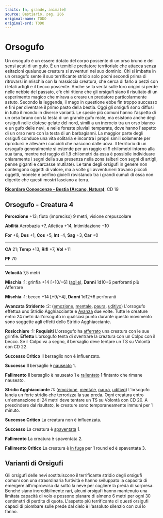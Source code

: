 ```yaml
---
traits: [n, grande, animale]
source: Bestiario, pag. 266
original-name: TODO
original-srd: TODO
---
```


# Orsogufo

Un orsogufo è un essere dotato del corpo possente di un orso bruno e dei sensi
acuti di un gufo. È un temibile predatore territoriale che attacca senza
esitazioni qualunque creatura si avventuri nel suo dominio. Chi si imbatte in un
orsogufo sente il suo terrificante stridio solo pochi secondi prima di
ritrovarsi in mischia con la massiccia creatura, che cerca di farlo a pezzi con
i letali artigli e il becco possente. Anche se la verità sulle loro origini si
perde nelle nebbie del passato, c'è chi ritiene che gli orsigufi siano il
risultato di un esperimento magico che mirava a creare un predatore
particolarmente astuto. Secondo la leggenda, il mago in questione ebbe fin
troppo successo e finì per diventare il primo pasto della bestia. Oggi gli
orsigufi sono diffusi in tutto il mondo in diverse varianti. Le specie più
comuni hanno l'aspetto di un orso bruno con la testa di un grande gufo reale, ma
esistono anche degli orsigufi nelle distese gelate del nord, simili a un
incrocio tra un orso bianco e un gufo delle nevi, e nelle foreste pluviali
temperate, dove hanno l'aspetto di un orso nero con la testa di un barbagianni.
La maggior parte degli orsigufi conduce una vita solitaria e incontra i propri
simili solamente per riprodursi e allevare i cuccioli che nascono dalle uova. Il
territorio di un orsogufo generalmente si estende per un raggio di 9 chilometri
intorno alla sua tana, mentre nel raggio di 1,8 chilometri da essa è possibile
individuare chiaramente i segni della sua presenza nella zona (alberi con segni
di artigli, penne giganti e carcasse mutilate). Le tane degli orsigufi in genere
non contengono oggetti di valore, ma a volte gli avventurieri trovano piccoli
oggetti, monete e perfino gioielli rovistando tra i grandi cumuli di ossa non
digerite che questi mostri lasciano a terra.

**[Ricordare Conoscenze - Bestia (Arcano, Natura)](/azioni/abilita/ricordare-conoscenze)**:
CD 19

## Orsogufo - Creatura 4

**Percezione** +13; fiuto (impreciso) 9 metri, visione crepuscolare

**Abilità** Acrobazia +7, Atletica +14, Intimidazione +10

**For** +6, **Des** +1, **Cos** +5, **Int** -4, **Sag** +3, **Car** +0

---

**CA** 21; **Temp** +13, **Rifl** +7, **Vol** +11

**PF** 70

---

**Velocità** 7,5 metri

**Mischia** :1: grinfia +14 \[+10/+6] ([agile](/tratti/agile)), **Danni** 1d10+6
perforanti più Afferrare

**Mischia** :1: becco +14 \[+9/+4], **Danni** 1d12+6 perforanti

**Avanzata Stridente** :2: ([emozione](/tratti/emozione),
[mentale](/tratti/mentale), [paura](/tratti/paura), [uditivo](/tratti/uditivo))
L'orsogufo effettua uno Stridio Agghiacciante e [Avanza](/azioni/base/avanzare)
due volte. Tutte le creature entro 24 metri dall'orsogufo in qualsiasi punto
durante questo movimento sono soggette agli effetti dello Stridio Agghiacciante.

**Rosicchiare** :1: **Requisiti** L'orsogufo ha
[afferrato](/condizioni/afferrato) una creatura con le sue grinfie. **Effetto**
L'orsogufo tenta di sventrare la creatura con un Colpo con il becco. Se il Colpo
va a segno, il bersaglio deve tentare un TS su Volontà con CD 22.

**Successo Critico** Il bersaglio non è influenzato.

**Successo** Il bersaglio è [nauseato](/condizioni/nauseato) 1.

**Fallimento** Il bersaglio è nauseato 1 e [rallentato](/condizioni/rallentato)
1 fintanto che rimane nauseato.

**Stridio Agghiacciante** :1: ([emozione](/tratti/emozione),
[mentale](/tratti/mentale), [paura](/tratti/paura), [uditivo](/tratti/uditivo))
L'orsogufo lancia un forte stridio che terrorizza la sua preda. Ogni creatura
entro un'emanazione di 24 metri deve tentare un TS su Volontà con CD 20. A
prescindere dal risultato, le creature sono temporaneamente immuni per 1 minuto.

**Successo Critico** La creatura non è influenzata.

**Successo** La creatura è [spaventata](/condizioni/spaventato) 1.

**Fallimento** La creatura è spaventata 2.

**Fallimento Critico** La creatura è [in fuga](/condizioni/in-fuga) per 1 round
ed è spaventata 3.

## **Varianti di Orsigufi**

Gli orsigufi delle nevi sostituiscono il terrificante stridio degli orsigufi
comuni con una straordinaria furtività e hanno sviluppato la capacità di
emergere all'improvviso da sotto la neve per cogliere la preda di sorpresa.
Benché siano incredibilmente rari, alcuni orsigufi hanno mantenuto una limitata
capacità di volo e possono planare di almeno 6 metri per ogni 30 centimetri di
perdita di quota. L'aspetto più terrificante di questi orsigufi capaci di
piombare sulle prede dal cielo è l'assoluto silenzio con cui lo fanno.
